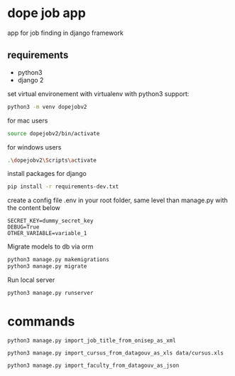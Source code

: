 # dope job app
app for job finding in django framework

## requirements
* python3
* django 2

set virtual environement with virtualenv with python3 support:

```bash
python3 -m venv dopejobv2
```

for mac users
```bash
source dopejobv2/bin/activate
```

for windows users
```bash
.\dopejobv2\Scripts\activate
```

install packages for django
```bash
pip install -r requirements-dev.txt
```

create a config file .env in your root folder, same level than manage.py with the content below
```text
SECRET_KEY=dummy_secret_key
DEBUG=True
OTHER_VARIABLE=variable_1
```

Migrate models to db via orm
```bash
python3 manage.py makemigrations
python3 manage.py migrate
```

Run local server
```bash
python3 manage.py runserver
```

# commands
```
python3 manage.py import_job_title_from_onisep_as_xml
```

```
python3 manage.py import_cursus_from_datagouv_as_xls data/cursus.xls
```

```
python3 manage.py import_faculty_from_datagouv_as_json
```

